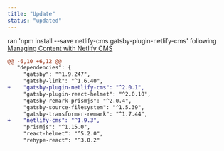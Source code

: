 ```yaml
---
title: "Update"
status: "updated"
---
```

ran 'npm install --save netlify-cms gatsby-plugin-netlify-cms' following [Managing Content with Netlify CMS](https://www.gatsbyjs.org/docs/netlify-cms/)
```diff
@@ -6,10 +6,12 @@
   "dependencies": {
     "gatsby": "^1.9.247",
     "gatsby-link": "^1.6.40",
+    "gatsby-plugin-netlify-cms": "^2.0.1",
     "gatsby-plugin-react-helmet": "^2.0.10",
     "gatsby-remark-prismjs": "^2.0.4",
     "gatsby-source-filesystem": "^1.5.39",
     "gatsby-transformer-remark": "^1.7.44",
+    "netlify-cms": "^1.9.3",
     "prismjs": "^1.15.0",
     "react-helmet": "^5.2.0",
     "rehype-react": "^3.0.2"
```